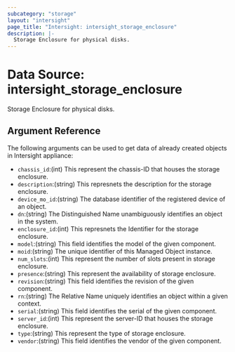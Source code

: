 ```yaml
---
subcategory: "storage"
layout: "intersight"
page_title: "Intersight: intersight_storage_enclosure"
description: |-
  Storage Enclosure for physical disks.
---
```


# Data Source: intersight_storage_enclosure
Storage Enclosure for physical disks.
## Argument Reference
The following arguments can be used to get data of already created objects in Intersight appliance:
* `chassis_id`:(int) This represent the chassis-ID that houses the storage enclosure. 
* `description`:(string) This represnets the description for the storage enclosure. 
* `device_mo_id`:(string) The database identifier of the registered device of an object. 
* `dn`:(string) The Distinguished Name unambiguously identifies an object in the system. 
* `enclosure_id`:(int) This represnets the Identifier for the storage enclosure. 
* `model`:(string) This field identifies the model of the given component. 
* `moid`:(string) The unique identifier of this Managed Object instance. 
* `num_slots`:(int) This represent the number of slots present in storage enclosure. 
* `presence`:(string) This represent the availability of storage enclosure. 
* `revision`:(string) This field identifies the revision of the given component. 
* `rn`:(string) The Relative Name uniquely identifies an object within a given context. 
* `serial`:(string) This field identifies the serial of the given component. 
* `server_id`:(int) This represent the server-ID that houses the storage enclosure. 
* `type`:(string) This represent the type of storage enclosure. 
* `vendor`:(string) This field identifies the vendor of the given component. 
